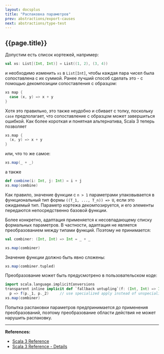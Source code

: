 ```yaml
---
layout: docsplus
title: "Распаковка параметров"
prev: abstractions/export-causes
next: abstractions/type-test
---
```


## {{page.title}}

Допустим есть список кортежей, например:

```scala mdoc:silent
val xs: List[(Int, Int)] = List((1, 2), (3, 4))
```

и необходимо изменить `xs` в `List[Int]`, чтобы каждая пара чисел была сопоставлена с их суммой. 
Ранее лучший способ сделать это - с помощью декомпозиции сопоставления с образцом:

```scala
xs map {
  case (x, y) => x + y
}
```

Хотя это правильно, это также неудобно и сбивает с толку, поскольку `case` предполагает, 
что сопоставление с образцом может завершиться ошибкой. 
Как более короткая и понятная альтернатива, Scala 3 теперь позволяет

```scala mdoc
xs.map {
  (x, y) => x + y
}
```

или, что то же самое:

```scala mdoc
xs.map(_ + _)
```

а также

```scala mdoc
def combine(i: Int, j: Int) = i + j
xs.map(combine)
```

Как правило, значение функции с `n > 1` параметрами упаковывается в функциональный тип 
формы `((T_1, ..., T_n)) => U`, если это ожидаемый тип. 
Параметр кортежа декомпозируется, и его элементы передаются непосредственно базовой функции.

Более конкретно, адаптация применяется к несовпадающему списку формальных параметров. 
В частности, адаптация не является преобразованием между типами функций. 
Поэтому не принимается:

```scala mdoc:silent
val combiner: (Int, Int) => Int = _ + _
```

```scala mdoc:fail
xs.map(combiner)
```

Значение функции должно быть явно сложены:

```scala mdoc
xs.map(combiner.tupled)
```

Преобразование может быть предусмотрено в пользовательском коде:

```scala
import scala.language.implicitConversions
transparent inline implicit def `fallback untupling`(f: (Int, Int) => Int): ((Int, Int)) => Int =
  p => f(p._1, p._2)     // use specialized apply instead of unspecialized `tupled`
xs.map(combiner)
```

Попытка распаковки параметров предпринимается до применения преобразований, 
поэтому преобразование области действия не может нарушить распаковку.


---

**References:**
- [Scala 3 Reference](https://docs.scala-lang.org/scala3/reference/other-new-features/parameter-untupling.html)
- [Scala 3 Reference - Details](https://docs.scala-lang.org/scala3/reference/other-new-features/parameter-untupling-spec.html)
